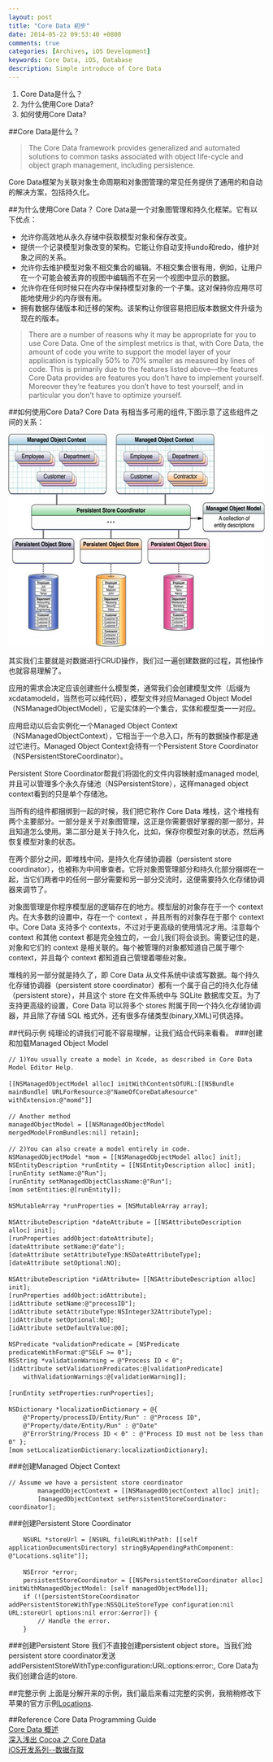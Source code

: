 ```yaml
---
layout: post
title: "Core Data 初步"
date: 2014-05-22 09:53:40 +0800
comments: true
categories: [Archives, iOS Development]
keywords: Core Data, iOS, Database
description: Simple introduce of Core Data
---
```

1. Core Data是什么？
2. 为什么使用Core Data?
3. 如何使用Core Data?

##Core Data是什么？

>The Core Data framework provides generalized and automated solutions to common tasks associated with object life-cycle and object graph management, including persistence.

Core Data框架为关联对象生命周期和对象图管理的常见任务提供了通用的和自动的解决方案，包括持久化。

##为什么使用Core Data？
Core Data是一个对象图管理和持久化框架。它有以下优点：

* 允许你高效地从永久存储中获取模型对象和保存改变。
* 提供一个记录模型对象改变的架构。它能让你自动支持undo和redo，维护对象之间的关系。
* 允许你去维护模型对象不相交集合的编辑。不相交集合很有用，例如，让用户在一个可能会被丢弃的视图中编辑而不在另一个视图中显示的数据。
* 允许你在任何时候只在内存中保持模型对象的一个子集。这对保持你应用尽可能地使用少的内存很有用。
* 拥有数据存储版本和迁移的架构。该架构让你很容易把旧版本数据文件升级为现在的版本。

>There are a number of reasons why it may be appropriate for you to use Core Data. One of the simplest metrics is that, with Core Data, the amount of code you write to support the model layer of your application is typically 50% to 70% smaller as measured by lines of code. This is primarily due to the features listed above—the features Core Data provides are features you don’t have to implement yourself. Moreover they’re features you don’t have to test yourself, and in particular you don’t have to optimize yourself.


##如何使用Core Data?
Core Data 有相当多可用的组件,下图示意了这些组件之间的关系：
 
<div style="text-align:center" markdown="1">
	<img name="Core Data Stack" src="/images/CoreDataStack.jpg" width="610" height="418"> 

</div>

其实我们主要就是对数据进行CRUD操作，我们过一遍创建数据的过程，其他操作也就容易理解了。  

应用的需求会决定应该创建些什么模型类，通常我们会创建模型文件（后缀为xcdatamodeld，当然也可以纯代码），模型文件对应Managed Object Model（NSManagedObjectModel），它是实体的一个集合，实体和模型类一一对应。

应用启动以后会实例化一个Managed Object Context（NSManagedObjectContext），它相当于一个总入口，所有的数据操作都是通过它进行。Managed Object Context会持有一个Persistent Store Coordinator（NSPersistentStoreCoordinator）。

Persistent Store Coordinator帮我们将固化的文件内容映射成managed model,并且可以管理多个永久存储池（NSPersistentStore），这样managed object context看到的只是单个存储池。 

当所有的组件都捆绑到一起的时候，我们把它称作 Core Data 堆栈，这个堆栈有两个主要部分。一部分是关于对象图管理，这正是你需要很好掌握的那一部分，并且知道怎么使用。第二部分是关于持久化，比如，保存你模型对象的状态，然后再恢复模型对象的状态。

在两个部分之间，即堆栈中间，是持久化存储协调器（persistent store coordinator），也被称为中间审查者。它将对象图管理部分和持久化部分捆绑在一起，当它们两者中的任何一部分需要和另一部分交流时，这便需要持久化存储协调器来调节了。

对象图管理是你程序模型层的逻辑存在的地方。模型层的对象存在于一个 context 内。在大多数的设置中，存在一个 context ，并且所有的对象存在于那个 context 中。Core Data 支持多个 contexts，不过对于更高级的使用情况才用。注意每个 context 和其他 context 都是完全独立的，一会儿我们将会谈到。需要记住的是，对象和它们的 context 是相关联的。每个被管理的对象都知道自己属于哪个 context，并且每个 context 都知道自己管理着哪些对象。

堆栈的另一部分就是持久了，即 Core Data 从文件系统中读或写数据。每个持久化存储协调器（persistent store coordinator）都有一个属于自己的持久化存储（persistent store），并且这个 store 在文件系统中与 SQLite 数据库交互。为了支持更高级的设置，Core Data 可以将多个 stores 附属于同一个持久化存储协调器，并且除了存储 SQL 格式外，还有很多存储类型(binary,XML)可供选择。

##代码示例
纯理论的讲我们可能不容易理解，让我们结合代码来看看。
###创建和加载Managed Object Model
```
// 1)You usually create a model in Xcode, as described in Core Data Model Editor Help. 

[[NSManagedObjectModel alloc] initWithContentsOfURL:[[NSBundle mainBundle] URLForResource:@"NameOfCoreDataResource" withExtension:@"momd"]]

// Another method
managedObjectModel = [[NSManagedObjectModel mergedModelFromBundles:nil] retain];

// 2)You can also create a model entirely in code.
NSManagedObjectModel *mom = [[NSManagedObjectModel alloc] init];
NSEntityDescription *runEntity = [[NSEntityDescription alloc] init];
[runEntity setName:@"Run"];
[runEntity setManagedObjectClassName:@"Run"];
[mom setEntities:@[runEntity]];
 
NSMutableArray *runProperties = [NSMutableArray array];
 
NSAttributeDescription *dateAttribute = [[NSAttributeDescription alloc] init];
[runProperties addObject:dateAttribute];
[dateAttribute setName:@"date"];
[dateAttribute setAttributeType:NSDateAttributeType];
[dateAttribute setOptional:NO];
 
NSAttributeDescription *idAttribute= [[NSAttributeDescription alloc] init];
[runProperties addObject:idAttribute];
[idAttribute setName:@"processID"];
[idAttribute setAttributeType:NSInteger32AttributeType];
[idAttribute setOptional:NO];
[idAttribute setDefaultValue:@0];
 
NSPredicate *validationPredicate = [NSPredicate predicateWithFormat:@"SELF >= 0"];
NSString *validationWarning = @"Process ID < 0";
[idAttribute setValidationPredicates:@[validationPredicate]
    withValidationWarnings:@[validationWarning]];
 
[runEntity setProperties:runProperties];
 
NSDictionary *localizationDictionary = @{
    @"Property/processID/Entity/Run" : @"Process ID",
    @"Property/date/Entity/Run" : @"Date"
    @"ErrorString/Process ID < 0" : @"Process ID must not be less than 0" };
[mom setLocalizationDictionary:localizationDictionary];
```

###创建Managed Object Context
```
// Assume we have a persistent store coordinator
        managedObjectContext = [[NSManagedObjectContext alloc] init];
        [managedObjectContext setPersistentStoreCoordinator: coordinator];
```

###创建Persistent Store Coordinator
```
    NSURL *storeUrl = [NSURL fileURLWithPath: [[self applicationDocumentsDirectory] stringByAppendingPathComponent: @"Locations.sqlite"]];
	
	NSError *error;
    persistentStoreCoordinator = [[NSPersistentStoreCoordinator alloc] initWithManagedObjectModel: [self managedObjectModel]];
    if (![persistentStoreCoordinator addPersistentStoreWithType:NSSQLiteStoreType configuration:nil URL:storeUrl options:nil error:&error]) {
        // Handle the error.
    } 
```

###创建Persistent Store
我们不直接创建persistent object store。当我们给persistent store coordinator发送addPersistentStoreWithType:configuration:URL:options:error:, Core Data为我们创建合适的store.

##完整示例
上面是分解开来的示例，我们最后来看过完整的实例，我稍稍修改下苹果的官方示例[Locations](https://github.com/DamianSheldon/Locations).

##Reference
Core Data Programming Guide    
[Core Data 概述](http://objccn.io/issue-4-1/)   
[深入浅出 Cocoa 之 Core Data](http://blog.csdn.net/kesalin/article/details/6739319)    
[iOS开发系列--数据存取](http://www.cnblogs.com/kenshincui/p/4077833.html#CoreData)

